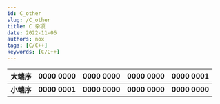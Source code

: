 ```yaml
---
id: C_other
slug: /C_other
title: C 杂项
date: 2022-11-06
authors: nox
tags: [C/C++]
keywords: [C/C++]
---
```


<!-- truncate -->

|   大端序   | **0000 0000** | **0000 0000** | **0000 0000** | **0000 0001** |
| :--------: | :-----------: | :-----------: | :-----------: | :-----------: |
| **小端序** | **0000 0001** | **0000 0000** | **0000 0000** | **0000 0000** |

